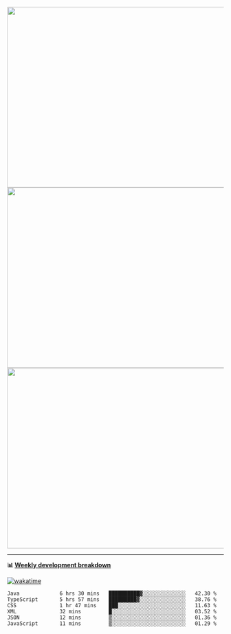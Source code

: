 <p float="left" align="middle"><img src="https://user-images.githubusercontent.com/56089155/195064669-12bd89bb-53c9-44b1-9fd8-993f93f585e1.png" width="600px" height="420px">
<img src="https://user-images.githubusercontent.com/56089155/195064706-c37aa3c8-f669-46c9-abba-1eadcbb910c5.png" width="600px" height="420px">
<img src="https://user-images.githubusercontent.com/56089155/195064753-0de674c7-4fc7-4831-a8a5-402e19cc77be.png" width="600px" height="420px"></p>

<hr />

**📊 [Weekly development breakdown](https://wakatime.com/@Ari24)**

[![wakatime](https://wakatime.com/badge/user/ca34c016-707f-4382-84cf-1823913a1423.svg)](https://wakatime.com/@ca34c016-707f-4382-84cf-1823913a1423)

<!--START_SECTION:waka-->

```text
Java             6 hrs 30 mins   ██████████▓░░░░░░░░░░░░░░   42.30 %
TypeScript       5 hrs 57 mins   █████████▓░░░░░░░░░░░░░░░   38.76 %
CSS              1 hr 47 mins    ███░░░░░░░░░░░░░░░░░░░░░░   11.63 %
XML              32 mins         █░░░░░░░░░░░░░░░░░░░░░░░░   03.52 %
JSON             12 mins         ▒░░░░░░░░░░░░░░░░░░░░░░░░   01.36 %
JavaScript       11 mins         ▒░░░░░░░░░░░░░░░░░░░░░░░░   01.29 %
```

<!--END_SECTION:waka-->
